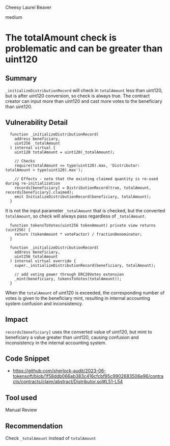 Cheesy Laurel Beaver

medium

# The totalAmount check is problematic and can be greater than uint120

## Summary

`_initializeDistributionRecord`  will check in `totalAmount` less than uint120, but is after uint120 conversion, so check is always true.
The contract creator can input more than uint120 and cast more votes to the beneficiary than uint120.

## Vulnerability Detail

```solidity
  function _initializeDistributionRecord(
    address beneficiary,
    uint256 _totalAmount
  ) internal virtual {
    uint120 totalAmount = uint120(_totalAmount);

    // Checks
    require(totalAmount <= type(uint120).max, 'Distributor: totalAmount > type(uint120).max');

    // Effects - note that the existing claimed quantity is re-used during re-initialization
    records[beneficiary] = DistributionRecord(true, totalAmount, records[beneficiary].claimed);
    emit InitializeDistributionRecord(beneficiary, totalAmount);
  }
```

It is not the input parameter `_totalAmount` that is checked, but the converted `totalAmount`, so check will always pass regardless of `_totalAmount`.

```solidity
  function tokensToVotes(uint256 tokenAmount) private view returns (uint256) {
    return (tokenAmount * voteFactor) / fractionDenominator;
  }

  function _initializeDistributionRecord(
    address beneficiary,
    uint256 totalAmount
  ) internal virtual override {
    super._initializeDistributionRecord(beneficiary, totalAmount);

    // add voting power through ERC20Votes extension
    _mint(beneficiary, tokensToVotes(totalAmount));
  }
```

When the `totalAmount` of uint120 is exceeded, the corresponding number of votes is given to the beneficiary mint, resulting in internal accounting system confusion and inconsistency.

## Impact

`records[beneficiary]` uses the converted value of uint120, but mint to beneficiary a value greater than uint120, causing confusion and inconsistency in the internal accounting system.

## Code Snippet

- https://github.com/sherlock-audit/2023-06-tokensoft/blob/1f58ddb066ab383c416cfcbf95c9902683506e96/contracts/contracts/claim/abstract/Distributor.sol#L51-L54

## Tool used

Manual Review

## Recommendation

Check `_totalAmount` instead of `totalAmount`
